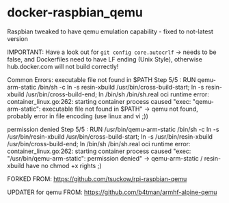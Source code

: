 # docker-raspbian_qemu
Raspbian tweaked to have qemu emulation capability - fixed to not-latest version

IMPORTANT:
Have a look out for ````git config core.autocrlf```` -> needs to be false, and Dockerfiles need to have LF ending (Unix Style), otherwise hub.docker.com will not build correctly!

Common Errors:
executable file not found in $PATH
Step 5/5 : RUN qemu-arm-static /bin/sh -c ln -s resin-xbuild /usr/bin/cross-build-start; ln -s resin-xbuild /usr/bin/cross-build-end; ln /bin/sh /bin/sh.real
oci runtime error: container_linux.go:262: starting container process caused "exec: \"qemu-arm-static\": executable file not found in $PATH"
-> qemu not found, probably error in file encoding (use linux and vi ;))

permission denied
Step 5/5 : RUN /usr/bin/qemu-arm-static /bin/sh -c ln -s /usr/bin/resin-xbuild /usr/bin/cross-build-start; ln -s /usr/bin/resin-xbuild /usr/bin/cross-build-end; ln /bin/sh /bin/sh.real
oci runtime error: container_linux.go:262: starting container process caused "exec: \"/usr/bin/qemu-arm-static\": permission denied"
-> qemu-arm-static / resin-xbuild have no chmod +x rights ;)

FORKED FROM: https://github.com/tsuckow/rpi-raspbian-qemu 

UPDATER for qemu FROM: https://github.com/b4tman/armhf-alpine-qemu
